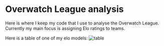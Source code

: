 # Overwatch League analysis
Here is where I keep my code that I use to analyse the Overwatch League. Currently my main focus is assigning Elo ratings to teams.

Here is a table of one of my elo models:
![table](https://i.gyazo.com/42f9d00f346f47d1cfcc7f315099f773.png)